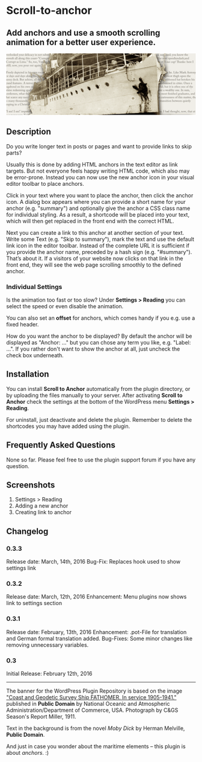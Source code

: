 # Scroll-to-anchor

## Add anchors and use a smooth scrolling animation for a better user experience.

![Scroll-to-anchor](/assets/banner-1544x500.png)

## Description ##

Do you write longer text in posts or pages and want to provide links to skip parts?

Usually this is done by adding HTML anchors in the text editor as link targets. But not everyone feels happy writing HTML code, which also may be error-prone. Instead you can now use the new anchor icon in your visual editor toolbar to place anchors.

Click in your text where you want to place the anchor, then click the anchor icon. A dialog box appears where you can provide a short name for your anchor (e.g. "summary") and optionally give the anchor a CSS class name for individual styling. As a result, a shortcode will be placed into your text, which will then get replaced in the front end with the correct HTML.

Next you can create a link to this anchor at another section of your text. Write some Text (e.g. "Skip to summary"), mark the text and use the default link icon in the editor toolbar. Instead of the complete URL it is sufficient if you provide the anchor name, preceded by a hash sign (e.g. "#summary"). That’s about it. If a visitors of your website now clicks on that link in the front end, they will see the web page scrolling smoothly to the defined anchor.

### Individual Settings ###

Is the animation too fast or too slow? Under **Settings > Reading** you can select the speed or even disable the animation.

You can also set an **offset** for anchors, which comes handy if you e.g. use a fixed header.

How do you want the anchor to be displayed? By default the anchor will be displayed as "Anchor: …" but you can chose any term you like, e.g. "Label: …". If you rather don't want to show the anchor at all, just uncheck the check box underneath.

## Installation ##

You can install **Scroll to Anchor** automatically from the plugin directory, or by uploading the files manually to your server. After activating **Scroll to Anchor** check the settings at the bottom of the WordPress menu **Settings > Reading**.

For uninstall, just deactivate and delete the plugin. Remember to delete the shortcodes you may have added using the plugin.

## Frequently Asked Questions ##

None so far. Please feel free to use the plugin support forum if you have any question.

## Screenshots ##

1. Settings > Reading
2. Adding a new anchor
3. Creating link to anchor

## Changelog ##

### 0.3.3 ###
Release date: March, 14th, 2016
Bug-Fix: Replaces hook used to show settings link

### 0.3.2 ###
Release date: March, 12th, 2016
Enhancement: Menu plugins now shows link to settings section


### 0.3.1 ###
Release date: February, 13th, 2016
Enhancement: .pot-File for translation and German formal translation added.
Bug-Fixes:   Some minor changes like removing unnecessary variables.

### 0.3 ###
Initial Release: February 12th, 2016


-----
The banner for the WordPress Plugin Repository is based on the image ["Coast and Geodetic Survey Ship FATHOMER. In service 1905-1941."](http://www.photolib.noaa.gov/htmls/theb0139.htm) published in **Public Domain** by National Oceanic and Atmospheric Administration/Department of Commerce, USA. Photograph by C&GS Season's Report Miller, 1911.

Text in the background is from the novel *Moby Dick* by Herman Melville, **Public Domain**.

And just in case you wonder about the maritime elements – this plugin is about *anchors*. :)

